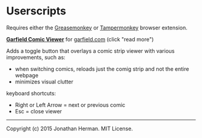 # Userscripts

Requires either the [Greasemonkey](http://www.greasespot.net) or [Tampermonkey](http://tampermonkey.net) browser extension.


**[Garfield Comic Viewer](https://raw.githubusercontent.com/jdh11235/userscripts/master/GarfieldComicViewer.user.js)** for [garfield.com](http://garfield.com) (click "read more")

Adds a toggle button that overlays a comic strip viewer with various improvements, such as:

- when switching comics, reloads just the comig strip and not the entire webpage
- minimizes visual clutter

keyboard shortcuts:

- Right or Left Arrow = next or previous comic
- Esc = close viewer


___

Copyright (c) 2015 Jonathan Herman. MIT License.
